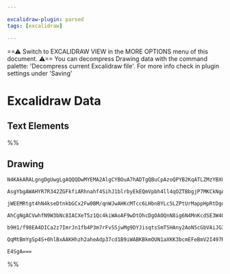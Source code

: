 ```yaml
---

excalidraw-plugin: parsed
tags: [excalidraw]

---
```

==⚠  Switch to EXCALIDRAW VIEW in the MORE OPTIONS menu of this document. ⚠== You can decompress Drawing data with the command palette: 'Decompress current Excalidraw file'. For more info check in plugin settings under 'Saving'


# Excalidraw Data

## Text Elements
%%
## Drawing
```compressed-json
N4KAkARALgngDgUwgLgAQQQDwMYEMA2AlgCYBOuA7hADTgQBuCpAzoQPYB2KqATLZMzYBXUtiRoIACyhQ4zZAHoFAc0JRJQgEYA6bGwC2CgF7N6hbEcK4OCtptbErHALRY8RMpWdx8Q1TdIEfARcZgRmBShcZQUebQBObR4aOiCEfQQOKGZuAG1wMFAwYogSbghcACEAEQAObABVAGlSFOLIWERyqCwoNpLMbmceAAY4ngBmSYmRqZ4eADYAVgW+

AsgYbgAWAHYR7R342ZGFkfiARhnahf4SihJ1blrbyEkEQmVpbh4ll4qOZTBbgjP7MKCkNgAawQAGE2Pg2K0JABic4INFo/qQTS4bCQ5QQoQcYhwhFI9Dg6zMOC4QJZLEQABmhHw+AAyrAgRJBB4GWCIdCAOoPSTfUHgqEIDkwLnoHllP6Ez4ccI5NDnP5sGnYNSbdUjEHrCAE4RwACSxDVqFyAF0/ozyBkLdwOEJWX9CMSsOVcCMGYTiSrmFbXe6

jWEEMRtgt4hN4kseDtnkbGCx2Fw0BM/qnWJwAHKcMTcc6LHbnBYLc5LZPtUrMappHpRtDgoQIP6aYTEgCiwQyWRDbvwfyEcGIuCbxZ2Wy2tVqPFn8QWtV+RqIHEhLqHfwReMj3EZBDCfx6mD6En9lAAKr1ygzGZwoGzCEZxLxDbWH1kAGK4fQsvVUFXWtTygABBIhlAzdBgkZPpsyYKBzAICCPmg6AtQZPQslwT0mGdNBQ2HI1EQ+T0CBvM87z+X

AhCgNgACVwhfN9W3bNc8IACXeT5z1Qc4kiWAoAF9wDtOhcDgOAOQnN8ig6N4MnKcdSE3W4GEIBAKEqXF8QDEl4URcpkUZUyzP6CBsBEOkoDNHp9A5AVYUM8kIFRdEPIsqzSBsuz0h0vETSJAyyW6cgOGpWlMnggpLOs6K/P0b8WXZTk3wgeUo3U7zfPsxzJWFYhHjQNYShyhK8olaFpVlDL4QVWLyqyRKGOEZVVWLbL4ua+yAHltV1YsDS6nyKvS

b9H1/f98EA4DICa2z7ImrJn1fb4P3m7rFvSSjwMg9DYJisqtsSmTSHAny2AoN5cGbVAiJG3L0m7YkwMu66Qjuip3q8k77LeiEKCveB0v0izmGwCFWQADW4HYlgE6dJj2U4li2ZcawESH4XwABNbgFgmJZtAmJMdkmc4ZyWCYS3Uow2AMbh5MgegCDbYsRMesb9Fa4KgytCAwfUgkSFWt9RmF0hRZ6OBuDm40peIABZNhiAQF7cE0YI7sPfBj1ikW

QqMtBmYgSp4S+0hlBxAAKHhzh2aheAdp37cd1B9iWABKBkmOUN1aXKK3bcmEFeBmV2I497RvYgTnGq2/LoX6pDOEHMMSgdP8ECYr0pYBJmjUyTXte4Ni/mwIhZZbUg2z+Dhs7L2v2NrYQoHXVjm/jko7AAKwQbBsjZBu4BVtWNa1/c0F1/WSlxJDGCvBn8ELkCQfKMJgkH9MsKEMEDGBrpCO3Nc2D3HWjxbkp8FCcDt8X5et1ZETwGE/gmRZcImd

E4SgA===
```
%%